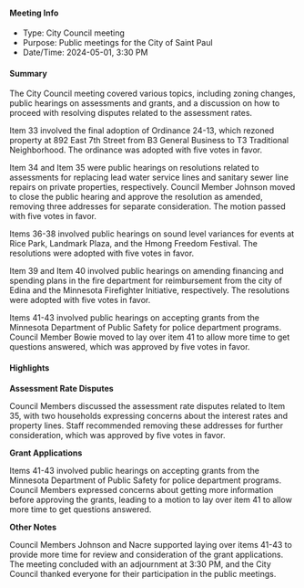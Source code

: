 ---
---

#### Meeting Info
- Type: City Council meeting
- Purpose: Public meetings for the City of Saint Paul
- Date/Time: 2024-05-01, 3:30 PM

#### Summary

The City Council meeting covered various topics, including zoning changes, public hearings on assessments and grants, and a discussion on how to proceed with resolving disputes related to the assessment rates.

Item 33 involved the final adoption of Ordinance 24-13, which rezoned property at 892 East 7th Street from B3 General Business to T3 Traditional Neighborhood. The ordinance was adopted with five votes in favor.

Item 34 and Item 35 were public hearings on resolutions related to assessments for replacing lead water service lines and sanitary sewer line repairs on private properties, respectively. Council Member Johnson moved to close the public hearing and approve the resolution as amended, removing three addresses for separate consideration. The motion passed with five votes in favor.

Items 36-38 involved public hearings on sound level variances for events at Rice Park, Landmark Plaza, and the Hmong Freedom Festival. The resolutions were adopted with five votes in favor.

Item 39 and Item 40 involved public hearings on amending financing and spending plans in the fire department for reimbursement from the city of Edina and the Minnesota Firefighter Initiative, respectively. The resolutions were adopted with five votes in favor.

Items 41-43 involved public hearings on accepting grants from the Minnesota Department of Public Safety for police department programs. Council Member Bowie moved to lay over item 41 to allow more time to get questions answered, which was approved by five votes in favor.

#### Highlights

**Assessment Rate Disputes**

Council Members discussed the assessment rate disputes related to Item 35, with two households expressing concerns about the interest rates and property lines. Staff recommended removing these addresses for further consideration, which was approved by five votes in favor.

**Grant Applications**

Items 41-43 involved public hearings on accepting grants from the Minnesota Department of Public Safety for police department programs. Council Members expressed concerns about getting more information before approving the grants, leading to a motion to lay over item 41 to allow more time to get questions answered.

**Other Notes**

Council Members Johnson and Nacre supported laying over items 41-43 to provide more time for review and consideration of the grant applications. The meeting concluded with an adjournment at 3:30 PM, and the City Council thanked everyone for their participation in the public meetings.

